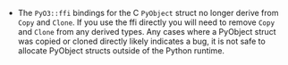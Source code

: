 * The `PyO3::ffi` bindings for the C `PyObject` struct no longer derive from
  `Copy` and `Clone`. If you use the ffi directly you will need to remove `Copy`
  and `Clone` from any derived types. Any cases where a PyObject struct was
  copied or cloned directly likely indicates a bug, it is not safe to allocate
  PyObject structs outside of the Python runtime.
